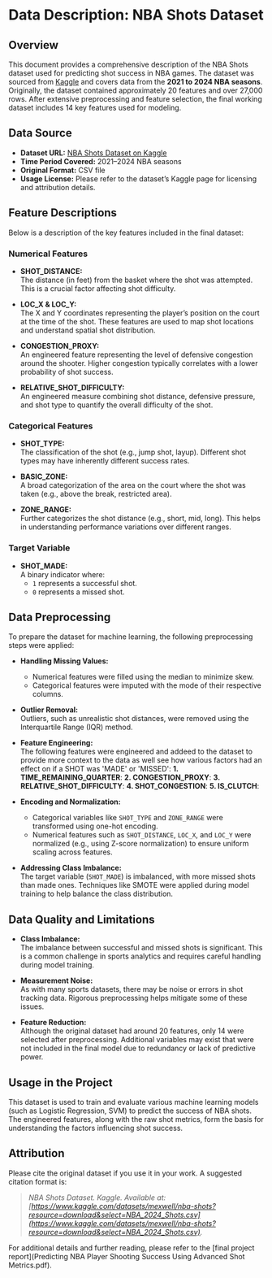 # Data Description: NBA Shots Dataset

## Overview

This document provides a comprehensive description of the NBA Shots dataset used for predicting shot success in NBA games. The dataset was sourced from [Kaggle](https://www.kaggle.com/datasets/mexwell/nba-shots?resource=download&select=NBA_2024_Shots.csv) and covers data from the **2021 to 2024 NBA seasons**. Originally, the dataset contained approximately 20 features and over 27,000 rows. After extensive preprocessing and feature selection, the final working dataset includes 14 key features used for modeling.

## Data Source

- **Dataset URL:** [NBA Shots Dataset on Kaggle](https://www.kaggle.com/datasets/mexwell/nba-shots?resource=download&select=NBA_2024_Shots.csv)
- **Time Period Covered:** 2021–2024 NBA seasons
- **Original Format:** CSV file
- **Usage License:** Please refer to the dataset’s Kaggle page for licensing and attribution details.

## Feature Descriptions

Below is a description of the key features included in the final dataset:

### Numerical Features

- **SHOT_DISTANCE:**  
  The distance (in feet) from the basket where the shot was attempted. This is a crucial factor affecting shot difficulty.

- **LOC_X & LOC_Y:**  
  The X and Y coordinates representing the player’s position on the court at the time of the shot. These features are used to map shot locations and understand spatial shot distribution.

- **CONGESTION_PROXY:**  
  An engineered feature representing the level of defensive congestion around the shooter. Higher congestion typically correlates with a lower probability of shot success.

- **RELATIVE_SHOT_DIFFICULTY:**  
  An engineered measure combining shot distance, defensive pressure, and shot type to quantify the overall difficulty of the shot.

### Categorical Features

- **SHOT_TYPE:**  
  The classification of the shot (e.g., jump shot, layup). Different shot types may have inherently different success rates.

- **BASIC_ZONE:**  
  A broad categorization of the area on the court where the shot was taken (e.g., above the break, restricted area).

- **ZONE_RANGE:**  
  Further categorizes the shot distance (e.g., short, mid, long). This helps in understanding performance variations over different ranges.

### Target Variable

- **SHOT_MADE:**  
  A binary indicator where:
  - `1` represents a successful shot.
  - `0` represents a missed shot.

## Data Preprocessing

To prepare the dataset for machine learning, the following preprocessing steps were applied:

- **Handling Missing Values:**  
  - Numerical features were filled using the median to minimize skew.
  - Categorical features were imputed with the mode of their respective columns.

- **Outlier Removal:**  
  Outliers, such as unrealistic shot distances, were removed using the Interquartile Range (IQR) method.

- **Feature Engineering:**  
The following features were engineered and addeed to the dataset to provide more context to the data as well see how various factors had an effect on if a SHOT was 'MADE' or 'MISSED':
**1. TIME_REMAINING_QUARTER**:
**2. CONGESTION_PROXY**:
**3. RELATIVE_SHOT_DIFFICULTY**:
**4. SHOT_CONGESTION**:
**5. IS_CLUTCH**:

- **Encoding and Normalization:**  
  - Categorical variables like `SHOT_TYPE` and `ZONE_RANGE` were transformed using one-hot encoding.
  - Numerical features such as `SHOT_DISTANCE`, `LOC_X`, and `LOC_Y` were normalized (e.g., using Z-score normalization) to ensure uniform scaling across features.

- **Addressing Class Imbalance:**  
  The target variable (`SHOT_MADE`) is imbalanced, with more missed shots than made ones. Techniques like SMOTE were applied during model training to help balance the class distribution.

## Data Quality and Limitations

- **Class Imbalance:**  
  The imbalance between successful and missed shots is significant. This is a common challenge in sports analytics and requires careful handling during model training.

- **Measurement Noise:**  
  As with many sports datasets, there may be noise or errors in shot tracking data. Rigorous preprocessing helps mitigate some of these issues.

- **Feature Reduction:**  
  Although the original dataset had around 20 features, only 14 were selected after preprocessing. Additional variables may exist that were not included in the final model due to redundancy or lack of predictive power.

## Usage in the Project

This dataset is used to train and evaluate various machine learning models (such as Logistic Regression, SVM) to predict the success of NBA shots. The engineered features, along with the raw shot metrics, form the basis for understanding the factors influencing shot success.

## Attribution

Please cite the original dataset if you use it in your work. A suggested citation format is:

> *NBA Shots Dataset. Kaggle. Available at: [https://www.kaggle.com/datasets/mexwell/nba-shots?resource=download&select=NBA_2024_Shots.csv](https://www.kaggle.com/datasets/mexwell/nba-shots?resource=download&select=NBA_2024_Shots.csv).*

For additional details and further reading, please refer to the [final project report](Predicting NBA Player Shooting Success Using Advanced Shot Metrics.pdf).

